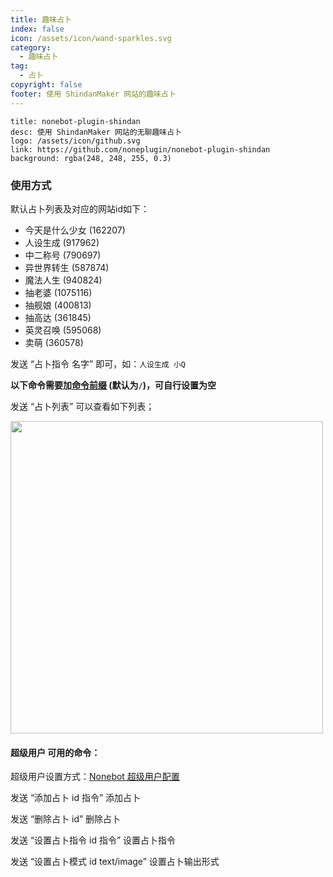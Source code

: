```yaml
---
title: 趣味占卜
index: false
icon: /assets/icon/wand-sparkles.svg
category:
  - 趣味占卜
tag:
  - 占卜
copyright: false
footer: 使用 ShindanMaker 网站的趣味占卜
---
```


```component VPCard
title: nonebot-plugin-shindan
desc: 使用 ShindanMaker 网站的无聊趣味占卜
logo: /assets/icon/github.svg
link: https://github.com/noneplugin/nonebot-plugin-shindan
background: rgba(248, 248, 255, 0.3)
```

### 使用方式

默认占卜列表及对应的网站id如下：

- 今天是什么少女 (162207)
- 人设生成 (917962)
- 中二称号 (790697)
- 异世界转生 (587874)
- 魔法人生 (940824)
- 抽老婆 (1075116)
- 抽舰娘 (400813)
- 抽高达 (361845)
- 英灵召唤 (595068)
- 卖萌 (360578)

发送 “占卜指令 名字” 即可，如：`人设生成 小Q`

**以下命令需要加[命令前缀](https://nonebot.dev/docs/appendices/config#command-start-和-command-separator) (默认为`/`)，可自行设置为空**

发送 “占卜列表” 可以查看如下列表；

<div align="left">
  <img src="https://s2.loli.net/2024/03/04/2or48fjK3ECS7Iy.png" width="500" />
</div>


#### **超级用户** 可用的命令：

超级用户设置方式：[Nonebot 超级用户配置](https://nonebot.dev/docs/appendices/config#superusers)

发送 “添加占卜 id 指令” 添加占卜

发送 “删除占卜 id” 删除占卜

发送 “设置占卜指令 id 指令” 设置占卜指令

发送 “设置占卜模式 id text/image” 设置占卜输出形式
